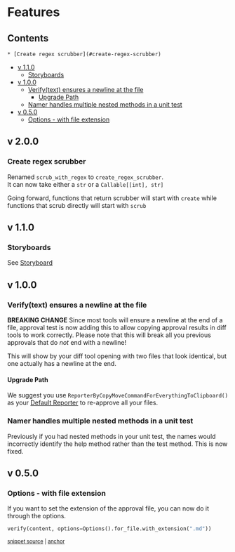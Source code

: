# Features

<!-- toc -->
## Contents

    * [Create regex scrubber](#create-regex-scrubber)
  * [v 1.1.0](#v-110)
    * [Storyboards](#storyboards)
  * [v 1.0.0](#v-100)
    * [Verify(text) ensures a newline at the file](#verifytext-ensures-a-newline-at-the-file)
      * [Upgrade Path](#upgrade-path)
    * [Namer handles multiple nested methods in a unit test](#namer-handles-multiple-nested-methods-in-a-unit-test)
  * [v 0.5.0](#v-050)
    * [Options - with file extension](#options---with-file-extension)<!-- endToc -->
## v 2.0.0
    
### Create regex scrubber
Renamed `scrub_with_regex` to `create_regex_scrubber`.  
It can now take either a `str` or a `Callable[[int], str]`

Going forward, functions that return scrubber will start with `create` while functions that scrub directly will start with `scrub`

## v 1.1.0

### Storyboards
See [Storyboard](reference/storyboard.md)
    
## v 1.0.0

### Verify(text) ensures a newline at the file
**BREAKING CHANGE**
Since most tools will ensure a newline at the end of a file, approval test is now
adding this to allow copying approval results in diff tools to work correctly.
Please note that this will break all you previous approvals that do *not* end with
a newline!

This will show by your diff tool opening with two files that look identical, but
one actually has a newline at the end.

#### Upgrade Path
We suggest you use `ReporterByCopyMoveCommandForEverythingToClipboard()` as your [Default Reporter](configuration.md#how-to-configure-a-default-reporter-for-your-system) to re-approve all your files.

### Namer handles multiple nested methods in a unit test
Previously if you had nested methods in your unit test, the names would incorrectly
identify the help method rather than the test method. This is now fixed.

## v 0.5.0
### Options - with file extension
If you want to set the extension of the approval file, you can now do it through the options.

<!-- snippet: options_with_file_extension -->
<a id='snippet-options_with_file_extension'></a>
```py
verify(content, options=Options().for_file.with_extension(".md"))
```
<sup><a href='/tests/test_options.py#L67-L69' title='Snippet source file'>snippet source</a> | <a href='#snippet-options_with_file_extension' title='Start of snippet'>anchor</a></sup>
<!-- endSnippet -->

